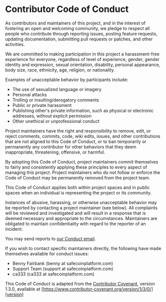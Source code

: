 # Contributor Code of Conduct

As contributors and maintainers of this project, and in the interest of
fostering an open and welcoming community, we pledge to respect all people who
contribute through reporting issues, posting feature requests, updating
documentation, submitting pull requests or patches, and other activities.

We are committed to making participation in this project a harassment-free
experience for everyone, regardless of level of experience, gender, gender
identity and expression, sexual orientation, disability, personal appearance,
body size, race, ethnicity, age, religion, or nationality.

Examples of unacceptable behavior by participants include:

* The use of sexualized language or imagery
* Personal attacks
* Trolling or insulting/derogatory comments
* Public or private harassment
* Publishing other's private information, such as physical or electronic
  addresses, without explicit permission
* Other unethical or unprofessional conduct

Project maintainers have the right and responsibility to remove, edit, or
reject comments, commits, code, wiki edits, issues, and other contributions
that are not aligned to this Code of Conduct, or to ban temporarily or
permanently any contributor for other behaviors that they deem inappropriate,
threatening, offensive, or harmful.

By adopting this Code of Conduct, project maintainers commit themselves to
fairly and consistently applying these principles to every aspect of managing
this project. Project maintainers who do not follow or enforce the Code of
Conduct may be permanently removed from the project team.

This Code of Conduct applies both within project spaces and in public spaces
when an individual is representing the project or its community.

Instances of abusive, harassing, or otherwise unacceptable behavior may be
reported by contacting a project maintainer (see below). All
complaints will be reviewed and investigated and will result in a response that
is deemed necessary and appropriate to the circumstances. Maintainers are
obligated to maintain confidentiality with regard to the reporter of an
incident.

You may send reports to [our Conduct email](mailto:developer@safecoinplatform.com).

If you wish to contact specific maintainers directly, the following have made
themselves available for conduct issues:

- Benny Fairbank (benny at safecoinplatform.com)
- Support Team (support at safecoinplatform.com)
- ca333 (ca333 at safecoinplatform.com)

This Code of Conduct is adapted from the [Contributor Covenant][homepage],
version 1.3.0, available at
[https://www.contributor-covenant.org/version/1/3/0/][version]

[homepage]: https://www.contributor-covenant.org
[version]: https://www.contributor-covenant.org/version/1/3/0/

